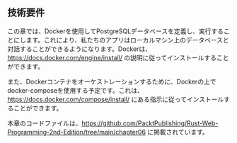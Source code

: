 ## 技術要件

この章では、Dockerを使用してPostgreSQLデータベースを定義し、実行することにします。これにより、私たちのアプリはローカルマシン上のデータベースと対話することができるようになります。Dockerは、https://docs.docker.com/engine/install/ の説明に従ってインストールすることができます。

また、Dockerコンテナをオーケストレーションするために、Dockerの上でdocker-composeを使用する予定です。これは、https://docs.docker.com/compose/install/ にある指示に従ってインストールすることができます。

本章のコードファイルは、https://github.com/PacktPublishing/Rust-Web-Programming-2nd-Edition/tree/main/chapter06 に掲載されています。
